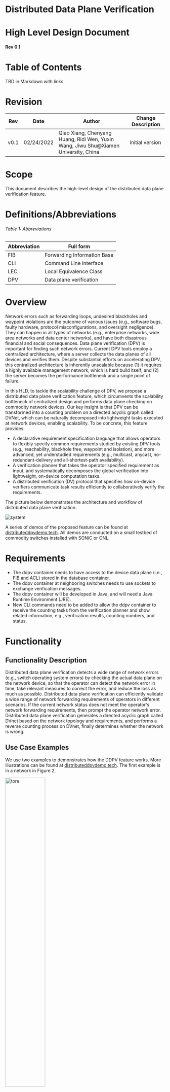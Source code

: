 # Distributed Data Plane Verification
# High Level Design Document
#### Rev 0.1

# Table of Contents
TBD in Markdown with links

# Revision

| Rev   | Date  | Author | Change Description |
| ---- | ---------- | -----------| ------------------|
| v0.1 | 02/24/2022 | Qiao Xiang, Chenyang Huang, Ridi Wen, Yuxin Wang, Jiwu Shu@Xiamen University, China| Initial version |


# Scope
This document describes the high-level design of the distributed data plane verification feature.




# Definitions/Abbreviations
###### Table 1: Abbreviations
| Abbreviation |          Full form          |
| ------------ | --------------------------- |
| FIB          | Forwarding Information Base |
| CLI          | Command Line Interface      |
| LEC          | Local Equivalence Class     |
| DPV          | Data plane verification     |

# Overview

Network errors such as forwarding loops, undesired blackholes and waypoint violations are the outcome of various
issues (e.g., software bugs, faulty hardware, protocol misconfigurations, and oversight negligence). They can happen in
all types of networks (e.g., enterprise networks, wide area networks and data center networks), and have both disastrous
financial and social consequences. Data plane verification (DPV) is important for finding such network errors. 
Current DPV tools employ a centralized architecture, where a server collects the data planes of all devices and verifies them. 
Despite substantial efforts on accelerating DPV, this centralized architecture is inherently unscalable because (1) it requires a highly available management network, which is hard build itself; and (2) the server becomes the performance bottleneck and a single point of failure. 

In this HLD, to tackle the scalability challenge of DPV, we propose a distributed
data plane verification feature, which circumvents the scalability bottleneck
of centralized design and performs data plane checking on commodity network
devices.  Our key insight is that DPV can be transformed into a counting problem
on a directed acyclic graph called DVNet, which can be naturally decomposed into lightweight
tasks executed at network devices, enabling scalability. To be concrete, this
feature provides:

* A declarative requirement specification language that allows operators to
  flexibly specify common requirements studied by existing DPV tools (e.g.,
reachability, blackhole free, waypoint and isolation), and more advanced, yet
understudied requirements (e.g., multicast, anycast, no-redundant-delivery and
all-shortest-path availability).
* A verification planner that takes the operator specified requirement as input,
  and systematically decomposes the global verification into lightweight,
on-device computation tasks.
* A distributed verification (DV) protocol that specifies how on-device
  verifiers communicate task results efficiently to collaboratively verify the
requirements.



The picture below demonstrates the architecture and workflow of distributed data plane verification.

[comment]: <> (![architecture]&#40;img/architecture.png&#41;)
![system](img/system-diagram.jpg)


A series of demos of the proposed feature  can be found at [distributeddpvdemo.tech](DDPV-Demos). All demos are conducted on a small testbed of commodity switches installed with SONiC or ONL. 

# Requirements
* The ddpv container needs to have access to the device data plane (i.e., FIB and ACL) stored in the database container.
* The ddpv container at neighboring switches needs to use sockets to exchange verification messages.
* The ddpv container will be developed in Java, and will need a Java Runtime Environment (JRE).
* New CLI commands need to be added to allow the ddpv container to receive the counting tasks from the verification planner and show related information, e.g., verification results, counting numbers, and status.





# Functionality
## Functionality Description
Distributed data plane verification detects a wide range of network errors (e.g., switch operating system errors) by checking the actual 
data plane on the network device, so that the operator can detect the network error in time, take relevant 
measures to correct the error, and reduce the loss as much as possible. Distributed data plane verification can efficiently validate a 
wide range of network forwarding requirements of operators in different scenarios. If the current network 
status does not meet the operator's network forwarding requirements, then prompt the operator network error.
Distributed data plane verification generates a directed acyclic graph called DVnet based on the network topology and requirements, 
and performs a reverse counting process on DVnet, finally determines whether the network is wrong.

## Use Case Examples

We use two examples to demonstrates how the DDPV feature works. More
illustrations can be found at [distributeddpvdemo.tech](DDPV-Demos). The first
example is in a network in Figure 2. 

<img src="img/tore.png" width="50%"  alt="tore" />

Figure 2. An example topology and requirement.

After the operator specifies the requirement in Figure 2, the verification
planner decides the on-device tasks for each device in the network by
constructing a data structure called DVNet.  Informally, DVNet is a DAG that
compactly represents all valid paths in the topology that satisfy an
operator-specified requirement, and is independent of the actual data plane of
the network. Figure 3 gives the computed DVNet of the example in Figure 2. 

<img src="./img/dvnet.png" width="50%"  alt="dvnet" />


Figure 3. The DVNet and the counting process.


Note the devices in the network and the nodes in DVNet have a
1-to-many mapping. For each node u in DVNet, we assign a unique identifier, which is a concatenation of u.dev and an integer.
For example, device W in the network is mapped to two nodes B1 and B2 in DVNet, because the regular expression
allows packets to reach D via [B,W,D] or [W,B,D].

### Example 1-1: Green Start

<img src="./img/dataplane.png" width="30%"  alt="dataplane" />

[comment]: <> (![system]&#40;img/dataplane.png&#41;)

Figure 4. The network data plane.


We first show how DDPV works in the scenario of green start, i.e., all forwarding rules are
installed to corresponding switches all at once. Consider the network data plane
in Figure 4. For simplicity, we use P1, P2, P3 to represent the packet spaces with destination IP
prefixes of 10.0.0.0/23, 10.0.0.0/24, and 10.0.1.0/24, respectively. Note that P2 ∩ P3 = ∅ and P1 = P2 ∪ P3. Each u in DVNet
initializes a packet space → count mapping, (P1, 0), except for D1 that initializes the mapping as (P1, 1) (i.e., one copy of 
any packet in P1 will be sent to the correct external ports). Afterwards, we traverse all the nodes in DVNet in reverse topological 
order to update their mappings. Each node u checks the data plane of u.dev to find the set of next-hop devices 
u.dev will forward P1 to. If the action of forwarding to this next-hop set is of ALL-type, the mapping at u can be updated by adding up the 
count of all downstream neighbors of u whose corresponding device belongs to the set of next-hops of u.dev for forwarding P1. For example, 
node W1 updates its mapping to (P1, 1) and node W2 updates its mapping to (P1, 1) because device W forwards to D, but node B1’s mapping 
is still (P1, 0) because B does not forward P1 to W. Similarly, although W1 has two downstream neighbors B2 and D1, each with an updated 
mapping (P1, 1). At its turn, we update its mapping to (P1, 1) instead of (P1, 2), because device W only forwards P1 to D, not B.

Consider the mapping update at A1. A would forward P2 to either B or W. A forwards P2 to B, the mapping at A1 is (P2, 0), because 
B1’s updated mapping is (P1, 0) and P2 ⊂ P1.  A forwards P2 to W , the mapping at A1 is (P2, 1) because W1’s updated mapping is (P1, 1). 
Therefore, the updated mapping for P2 at A1 is (P2, [0, 1]). In the end, the updated mapping of S1 [(P2, [0, 1]), (P3, 1)] reflects the final 
counting results, indicating that the data plane in Figure 3 does not satisfy the requirements in Figure 2. In other words, the network 
data plane is erroneous.
### Example 1-2: Incremental Update
Consider another scenario in Figure 2, where B updates its data plane to forward P1 to W , instead of to D. The changed mappings of different 
nodes are circled with boxes in Figure 4. In this case, device B locally updates the task results of B1 and B2 to [(P1, 1)] and [(P1, 0)], 
respectively, and sends corresponding updates to the devices of their upstream neighbors, i.e., [(P1, 1)] sent to A following the opposite 
of (A1, B1) and [(P1, 0)] sent to W following the opposite of (W 1, B2).

Upon receiving the update, W does not need to update its mapping for node W1, 
because W does not forward any packet to B. As such, W does not need to send any update to A along the opposite of (A1,W1). In contrast, 
A needs to update its task result for node A1 to [(P1, 1)] because (1) no matter whether A forwards packets in P2 to B or W , 1 copy of 
each packet will be sent to D, and (2) P2 ∪ P3 = P1. After
updating its local result, A sends the update to S along the opposite of (S1,A1). Finally, S updates its local result for S1 to [(P1, 1)], 
i.e., the requirement is satisfied after the update.

### Example 2: Verifying RCDC Local Contracts
In the second example, we show how DDPV verifies the local contracts of the
all-shortest-path availability in Azure RCDC [1]. All-shortest-path availability
requires all pairs of ToR devices in a Clos-based data center should reach each
other along a shortest path, and all ToR-to-ToR shortest paths should be
available in the data plane.  

![system](img/dc.png)

Figure 5: An example datacenter.

We first explain what ToR contracts are using the example in Figure 5, we show that
RCDC is a special case of DDPV.. Each ToR has a default contract with next
hops set to its neighboring leaf devices. For example, the default
contract for ToR1 specifies {A1,A2,A3,A4} as the next hops.
Each ToR has a specific contract for every prefix hosted in the
datacenter besides the prefix that it is configured to announce, and
the next hops are set to its neighboring leaf devices. For example,
ToR1 has specific contracts for PrefixB, PrefixC
, and PrefixD with next hops set to {A1,A2,A3,A4}. 
Aggregation contracts and core contracts are similar to ToR contracts.


![system](img/rcdc_contracts.png)

Figure 6: Example illustrating local contracts.

We select three devices (one edge like ToR1, one aggregation like A1 and one
core like D1)  in a 48-ary Fattree and another operational Clos-based topology
called  NGClos, respectively, and verify their local contracts on three
commodity switches. Figure 7 shows that all local contracts are verified on
commodity switches in less than 320ms, with a CPU load (i.e., CPU time /(total
time * number of cores)) ≤ 0.47 and a maximal memory ≤ 15.2MB.  These results
show that it is feasible to run DDPV on commodity devices to verify local
contracts of data centers.

<img src="./img/dc_total_time.png" width="484px"  alt="dc_total_time" />

[comment]: <> (![system]&#40;img/dc_total_time.png&#41;)

(a) Total time.

<img src="./img/dc_memory.png" width="484px"  alt="dc_memory" />

[comment]: <> (![system]&#40;img/dc_memory.png&#41;)

(b) Maximal memory.

<img src="./img/dc_load.png" width="484px"  alt="dc_load" />

[comment]: <> (![system]&#40;img/dc_load.png&#41;)

(c) CPU load.

Figure 7: Time and overhead of verifying all-shortest-path availability in DC networks from green start on commodity network devices.




# Design

The ddpv container runs two daemon processes: lecbuilderd and vagentd. We give a
brief view on the key classes and their main functionalities of each process.

## lecbuilderd
The core of lecbuilderd is the LECBuilder class.

- LECBuilder

  This class is responsible for converting the data plane (e.g., FIB and ACL) of the residing device to local equivalence classes (LECs).
  Given a device X, a local equivalence class is a set of packets whose actions are identical at X.
  LECBuilder stores the LECs of its residing device using a data structure called binary decision diagram (BDD).
  The main methods in LECBuilder are: 
    
  - `buildLEC()`: read the database container to get the data plane of the device,
    and build the LECs.
  - `updateLEC()`: get the updates of data plane from the database container and update the LECs incrementally.

## vagentd
The vagentd process uses a dispatch-worker thread pool design.

### Dispatcher

The Dispatcher class receives the computation task configurations from the planner and spawns
Worker threads correspondingly. It also establishes socket connections with neighboring devices, dispatches received messages to corresponding Worker threads, and sends the messages from Worker threads to corresponding neighbor devices.

The main methods in Dispatcher include:

  - `receiveInstruction()`: receive instructions on computation tasks from the planner, and spawn corresponding Worker threads. This method is only invoked when the system starts or the planner updates the computation tasks based on operators' instructions. 
  - `receiveMessage()`: receive the verification messages from neighboring devices and dispatch them to the corresponding workers.
  - `receiveLECUpdate()`: receive the updates of LECs from lecbuilderd and dispatch them to corresponding workers.
  - `sendMessage()`: receive the sendResult requests
    from workers and send them to corresponding devices.
  - `sendAlert()`: if a worker specifies in its sendResult request that the result indicates a violation of an
operator-specified requirement, the dispatcher sends an alert to the operators. 

  
### Worker

This class executes the lightweight computation tasks specified by the planner. 
  Each node in DVNet corresponds to a worker thread. 
  The running state of Worker is controlled by the thread pool.
  The main methods in Worker include:
  - `receiveMessage()`: receive the verification message from the dispatcher, and execute the computation task incrementally.
  - `receiveLECUpdate()`: receive the updates of LECs from the dispatcher, and execute the computation task incrementally.
  - `sendResult()`: send the result of the computation task to the dispatcher, which either forwards it to a corresponding neighbor device or sends an alert to the operators, depending on whether a violation of an operator-specified requirement is found by the worker.

  

[comment]: <> (## 4.1 Overview)

[comment]: <> (![system]&#40;img/system-diagram.jpg&#41;)

[comment]: <> (## 4.2 Setup
Before the verification begins, the planner first uses the requirement and the network topology to compute DVNet.
It then transforms the DPV problem into a counting problem on DVNet.
In its turn, each node in DVNet takes as input the data plane of its corresponding device and
the counting results of its downstream nodes to compute for different packets,
how many copies of them can be delivered to the intended destinations along downstream paths in DVNet.
This traversal can be naturally decomposed to on-device counting tasks, one for each node in DVNet,
and distributed to the corresponding network devices' vagentd by the planner. )


[comment]: <> (## 4.3 Green start
Lecbuilderd collects all the data planes from the Database, calculates the LEC, and passes the LEC results to vagentd.
Vagentd uses the node information of DVNet and LEC to calculate the current count result of each node.
The leaf nodes of DVNet will generate messages and send them to the corresponding devices of the precursor nodes of each node through socket.
After receiving the message, each device carries out a new round of calculation according to the content of the message and the counting result calculated before,
then the new result generate messages and sent along the reverse direction in the DVNet.
Finally, green start is complete until each device has finished counting. )

[comment]: <> (## 4.4 Incremental update
When a device's data plane changes, Being lecbuilderd an database subscriber, it will receive the content of the changes,
and then calculate the LEC changes and send them to vagentd.
Vagentd calculates whether each node needs to update its count result,
and if any of the results change, it generates a message and sends it to the node's precursor nodes.
The process is similar to green start. Finally, update is complete until each device has finished counting.)
    

# References
[1] Karthick Jayaraman, Nikolaj Bjørner, Jitu Padhye, Amar Agrawal,
Ashish Bhargava, Paul-Andre C Bissonnette, Shane Foster, Andrew
Helwer, Mark Kasten, Ivan Lee, et al. 2019. Validating Datacenters
at Scale. In Proceedings of the ACM Special Interest Group on Data
Communication. 200–213.
